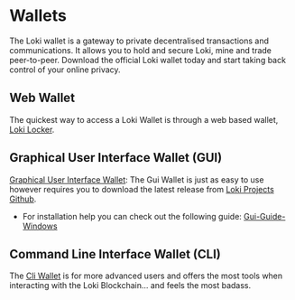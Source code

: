 # Wallets
The Loki wallet is a gateway to private decentralised 
transactions and communications. It allows you to hold and secure Loki, mine and trade peer-to-peer. Download the official Loki wallet today and start taking back control of your online privacy.
## Web Wallet
The quickest way to access a Loki Wallet is through a web based wallet, [Loki Locker](https://lokilocker.com/).

## Graphical User Interface Wallet (GUI)
[Graphical User Interface Wallet](https://github.com/loki-project/loki-gui/releases): The Gui Wallet is just as easy to use however requires you to download the latest release from [Loki Projects Github](https://github.com/loki-project/loki-gui/releases).  

- For installation help you can check out the following guide: [Gui-Guide-Windows](https://loki.network/wp-content/uploads/2018/05/GUI-GUIDE-WINDOWS-PDF.pdf)

## Command Line Interface Wallet (CLI)
The [Cli Wallet](https://github.com/loki-project/loki/releases) is for more advanced users and offers the most tools when interacting with the Loki Blockchain... and feels the most badass.